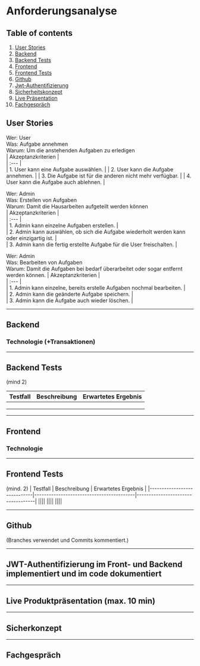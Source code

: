 # Anforderungsanalyse
## Table of contents
1. [User Stories](#user-stories)
2. [Backend](#backend)
3. [Backend Tests](#backend-tests)
4. [Frontend](#frontend)
5. [Frontend Tests](#frontend-tests)
6. [Github](#github)
7. [Jwt-Authentifizierung](#jwt-authentifizierung-im-front--und-backend-implementiert-und-im-code-dokumentiert)
8. [Sicherheitskonzept](#sicherkonzept)
9. [Live Präsentation](#live-produktpräsentation-max-10-min)
10. [Fachgespräch](#fachgespräch)


## User Stories
Wer: User  
Was: Aufgabe annehmen  
Warum: Um die anstehenden Aufgaben zu erledigen  
| Akzeptanzkriterien |  
| :--- |  
| 1. User kann eine Aufgabe auswählen. |
| 2. User kann die Aufgabe annehmen. | 
| 3. Die Aufgabe ist für die anderen nicht mehr verfügbar. |
| 4. User kann die Aufgabe auch ablehnen. |

Wer: Admin  
Was: Erstellen von Aufgaben  
Warum: Damit die Hausarbeiten aufgeteilt werden können  
| Akzeptanzkriterien |  
| :--- |  
| 1. Admin kann einzelne Aufgaben erstellen. |  
| 2. Admin kann auswählen, ob sich die Aufgabe wiederholt werden kann oder einzigartig ist. |  
| 3. Admin kann die fertig erstellte Aufgabe für die User freischalten. |   

Wer: Admin  
Was: Bearbeiten von Aufgaben  
Warum: Damit die Aufgaben bei bedarf überarbeitet oder sogar entfernt werden können. 
| Akzeptanzkriterien |  
| :--- |  
| 1. Admin kann einzelne, bereits erstelle Aufgaben nochmal bearbeiten. |  
| 2. Admin kann die geänderte Aufgabe speichern. |  
| 3. Admin kann die Aufgabe auch wieder löschen. |  

---
## Backend
### Technologie (+Transaktionen)

---
## Backend Tests
(mind 2)

| Testfall                    | Beschreibung                             | Erwartetes Ergebnis               |
|-----------------------------|------------------------------------------|-----------------------------------|
||||
||||
||||

---
## Frontend
### Technologie

---
## Frontend Tests
(mind. 2)
| Testfall                    | Beschreibung                              | Erwartetes Ergebnis               |
|-----------------------------|------------------------------------------|-----------------------------------|
||||
||||
||||

---
## Github
(Branches verwendet und Commits kommentiert.)

---
## JWT-Authentifizierung im Front- und Backend implementiert und im code dokumentiert

---
## Live Produktpräsentation (max. 10 min)

---
## Sicherkonzept

---
## Fachgespräch
